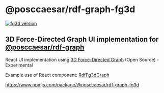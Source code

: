 # @posccaesar/rdf-graph-fg3d

[![fg3d version](https://img.shields.io/npm/v/@posccaesar/rdf-graph-fg3d)](CHANGELOG.md)

## 3D Force-Directed Graph UI implementation for [@posccaesar/rdf-graph](https://github.com/equinor/rdf-graph)

React UI implementation using [3D Force-Directed Graph](https://github.com/vasturiano/3d-force-graph) (Open Source) - Experimental

Example use of React component: [RdfFg3dGraph](/apps/playground/src/components/fg3d/)

<https://www.npmjs.com/package/@posccaesar/rdf-graph-fg3d>
